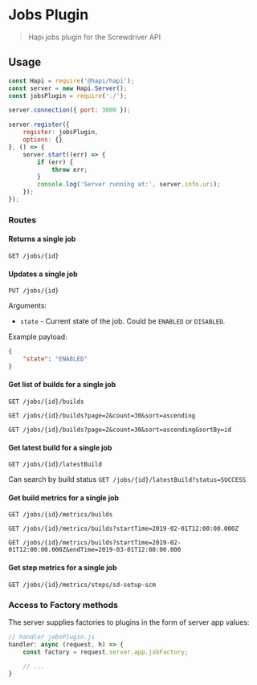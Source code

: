 # Jobs Plugin
> Hapi jobs plugin for the Screwdriver API

## Usage

```javascript
const Hapi = require('@hapi/hapi');
const server = new Hapi.Server();
const jobsPlugin = require('./');

server.connection({ port: 3000 });

server.register({
    register: jobsPlugin,
    options: {}
}, () => {
    server.start((err) => {
        if (err) {
            throw err;
        }
        console.log('Server running at:', server.info.uri);
    });
});

```

### Routes

#### Returns a single job
`GET /jobs/{id}`

#### Updates a single job
`PUT /jobs/{id}`

Arguments:

* `state` - Current state of the job. Could be `ENABLED` or `DISABLED`.

Example payload:
```json
{   
    "state": "ENABLED"
}
```

#### Get list of builds for a single job
`GET /jobs/{id}/builds`

`GET /jobs/{id}/builds?page=2&count=30&sort=ascending`

`GET /jobs/{id}/builds?page=2&count=30&sort=ascending&sortBy=id`

#### Get latest build for a single job
`GET /jobs/{id}/latestBuild`

Can search by build status
`GET /jobs/{id}/latestBuild?status=SUCCESS`

#### Get build metrics for a single job
`GET /jobs/{id}/metrics/builds`

`GET /jobs/{id}/metrics/builds?startTime=2019-02-01T12:00:00.000Z`

`GET /jobs/{id}/metrics/builds?startTime=2019-02-01T12:00:00.000Z&endTime=2019-03-01T12:00:00.000`

#### Get step metrics for a single job
`GET /jobs/{id}/metrics/steps/sd-setup-scm`

### Access to Factory methods
The server supplies factories to plugins in the form of server app values:

```js
// handler jobsPlugin.js
handler: async (request, h) => {
    const factory = request.server.app.jobFactory;

    // ...
}
```
